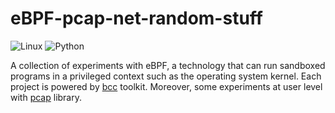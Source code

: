 # eBPF-pcap-net-random-stuff

![Linux](https://img.shields.io/badge/platform-linux-yellow)
![Python](https://img.shields.io/badge/language-python-green)

A collection of experiments with eBPF, a technology that can run sandboxed programs in a privileged context such as the operating system kernel. Each project is powered by [bcc](https://github.com/iovisor/bcc/tree/master) toolkit. Moreover, some experiments at user level with [pcap](https://www.tcpdump.org/manpages/pcap.3pcap.html) library.
